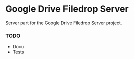 # Google Drive Filedrop Server

Server part for the Google Drive Filedrop Server project.

### TODO
  - Docu
  - Tests
